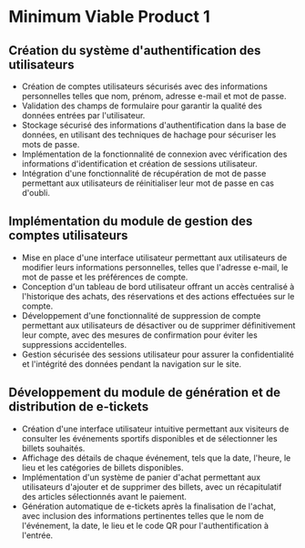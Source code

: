 # Minimum Viable Product 1

## Création du système d'authentification des utilisateurs

- Création de comptes utilisateurs sécurisés avec des informations personnelles telles que nom, prénom, adresse e-mail et mot de passe.
- Validation des champs de formulaire pour garantir la qualité des données entrées par l'utilisateur.
- Stockage sécurisé des informations d'authentification dans la base de données, en utilisant des techniques de hachage pour sécuriser les mots de passe.
- Implémentation de la fonctionnalité de connexion avec vérification des informations d'identification et création de sessions utilisateur.
- Intégration d'une fonctionnalité de récupération de mot de passe permettant aux utilisateurs de réinitialiser leur mot de passe en cas d'oubli.

## Implémentation du module de gestion des comptes utilisateurs

- Mise en place d'une interface utilisateur permettant aux utilisateurs de modifier leurs informations personnelles, telles que l'adresse e-mail, le mot de passe et les préférences de compte.
- Conception d'un tableau de bord utilisateur offrant un accès centralisé à l'historique des achats, des réservations et des actions effectuées sur le compte.
- Développement d'une fonctionnalité de suppression de compte permettant aux utilisateurs de désactiver ou de supprimer définitivement leur compte, avec des mesures de confirmation pour éviter les suppressions accidentelles.
- Gestion sécurisée des sessions utilisateur pour assurer la confidentialité et l'intégrité des données pendant la navigation sur le site.

## Développement du module de génération et de distribution de e-tickets

- Création d'une interface utilisateur intuitive permettant aux visiteurs de consulter les événements sportifs disponibles et de sélectionner les billets souhaités.
- Affichage des détails de chaque événement, tels que la date, l'heure, le lieu et les catégories de billets disponibles.
- Implémentation d'un système de panier d'achat permettant aux utilisateurs d'ajouter et de supprimer des billets, avec un récapitulatif des articles sélectionnés avant le paiement.
- Génération automatique de e-tickets après la finalisation de l'achat, avec inclusion des informations pertinentes telles que le nom de l'événement, la date, le lieu et le code QR pour l'authentification à l'entrée.
